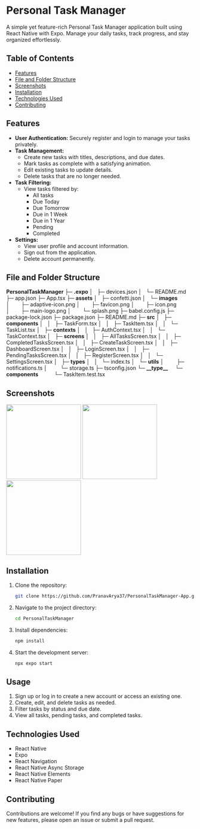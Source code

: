 # Personal Task Manager

A simple yet feature-rich Personal Task Manager application built using React Native with Expo. Manage your daily tasks, track progress, and stay organized effortlessly.

## Table of Contents

- [Features](#features)
- [File and Folder Structure](#file-and-folder-structure)
- [Screenshots](#Screeshots)
- [Installation](#installation)
- [Technologies Used](#technologies-used)
- [Contributing](#contributing)

## Features

- **User Authentication:** Securely register and login to manage your tasks privately.
- **Task Management:**
  - Create new tasks with titles, descriptions, and due dates.
  - Mark tasks as complete with a satisfying animation.
  - Edit existing tasks to update details.
  - Delete tasks that are no longer needed.
- **Task Filtering:**
  - View tasks filtered by:
    - All tasks
    - Due Today
    - Due Tomorrow
    - Due in 1 Week
    - Due in 1 Year
    - Pending
    - Completed
- **Settings:**
  - View user profile and account information.
  - Sign out from the application.
  - Delete account permanently.

## File and Folder Structure

**PersonalTaskManager**
├─ **.expo**
│&nbsp;&nbsp;&nbsp;├─ devices.json
│&nbsp;&nbsp;&nbsp;└─ README.md
├─ app.json
├─ App.tsx
├─ **assets**
│&nbsp;&nbsp;&nbsp;├─ confetti.json
│&nbsp;&nbsp;&nbsp;└─ **images**
│&nbsp;&nbsp;&nbsp;&nbsp;&nbsp;&nbsp;&nbsp;&nbsp;├─ adaptive-icon.png
│&nbsp;&nbsp;&nbsp;&nbsp;&nbsp;&nbsp;&nbsp;&nbsp;├─ favicon.png
│&nbsp;&nbsp;&nbsp;&nbsp;&nbsp;&nbsp;&nbsp;&nbsp;├─ icon.png
│&nbsp;&nbsp;&nbsp;&nbsp;&nbsp;&nbsp;&nbsp;&nbsp;├─ main-logo.png
│&nbsp;&nbsp;&nbsp;&nbsp;&nbsp;&nbsp;&nbsp;&nbsp;└─ splash.png
├─ babel.config.js
├─ package-lock.json
├─ package.json
├─ README.md
├─ **src**
│&nbsp;&nbsp;&nbsp;├─ **components**
│&nbsp;&nbsp;&nbsp;│&nbsp;&nbsp;&nbsp;├─ TaskForm.tsx
│&nbsp;&nbsp;&nbsp;│&nbsp;&nbsp;&nbsp;├─ TaskItem.tsx
│&nbsp;&nbsp;&nbsp;│&nbsp;&nbsp;&nbsp;└─ TaskList.tsx
│&nbsp;&nbsp;&nbsp;├─ **contexts**
│&nbsp;&nbsp;&nbsp;│&nbsp;&nbsp;&nbsp;├─ AuthContext.tsx
│&nbsp;&nbsp;&nbsp;│&nbsp;&nbsp;&nbsp;└─ TaskContext.tsx
│&nbsp;&nbsp;&nbsp;├─ **screens**
│&nbsp;&nbsp;&nbsp;│&nbsp;&nbsp;&nbsp;├─ AllTasksScreen.tsx
│&nbsp;&nbsp;&nbsp;│&nbsp;&nbsp;&nbsp;├─ CompletedTasksScreen.tsx
│&nbsp;&nbsp;&nbsp;│&nbsp;&nbsp;&nbsp;├─ CreateTaskScreen.tsx
│&nbsp;&nbsp;&nbsp;│&nbsp;&nbsp;&nbsp;├─ DashboardScreen.tsx
│&nbsp;&nbsp;&nbsp;│&nbsp;&nbsp;&nbsp;├─ LoginScreen.tsx
│&nbsp;&nbsp;&nbsp;│&nbsp;&nbsp;&nbsp;├─ PendingTasksScreen.tsx
│&nbsp;&nbsp;&nbsp;│&nbsp;&nbsp;&nbsp;├─ RegisterScreen.tsx
│&nbsp;&nbsp;&nbsp;│&nbsp;&nbsp;&nbsp;└─ SettingsScreen.tsx
│&nbsp;&nbsp;&nbsp;├─ **types**
│&nbsp;&nbsp;&nbsp;│&nbsp;&nbsp;&nbsp;└─ index.ts
│&nbsp;&nbsp;&nbsp;└─ **utils**
│&nbsp;&nbsp;&nbsp;&nbsp;&nbsp;&nbsp;&nbsp;&nbsp;&nbsp;├─ notifications.ts
│&nbsp;&nbsp;&nbsp;&nbsp;&nbsp;&nbsp;&nbsp;&nbsp;&nbsp;└─ storage.ts
├─ tsconfig.json
└─ **&#95;&#95;type&#95;&#95;**
 &nbsp;&nbsp;&nbsp;&nbsp;└─ **components**
 &nbsp;&nbsp;&nbsp;&nbsp;&nbsp;&nbsp;&nbsp;&nbsp;&nbsp;&nbsp;└─ TaskItem.test.tsx

## Screenshots

<img src="" width="200" />
<img src="" width="200" />
<img src="" width="200" />

## Installation

1. Clone the repository:

    ```bash
    git clone https://github.com/PranavArya37/PersonalTaskManager-App.git
    ```

2. Navigate to the project directory:

    ```bash
    cd PersonalTaskManager
    ```

3. Install dependencies:

    ```bash
    npm install
    ```

4. Start the development server:

    ```bash
    npx expo start
    ```

## Usage

1. Sign up or log in to create a new account or access an existing one.
2. Create, edit, and delete tasks as needed.
3. Filter tasks by status and due date.
4. View all tasks, pending tasks, and completed tasks.

## Technologies Used

- React Native
- Expo
- React Navigation
- React Native Async Storage
- React Native Elements
- React Native Paper

## Contributing

Contributions are welcome! If you find any bugs or have suggestions for new features, please open an issue or submit a pull request.
